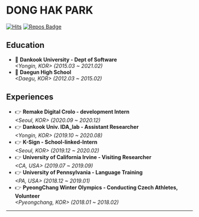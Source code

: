 <div>
  
# DONG HAK PARK

</div>
<div align=left>
  
[![Hits](https://hits.seeyoufarm.com/api/count/incr/badge.svg?url=https%3A%2F%2Fgithub.com%2FDonghakPark)](https://hits.seeyoufarm.com)
[![Repos Badge](https://badges.pufler.dev/repos/DonghakPark)](https://badges.pufler.dev)
<!-- [![Solved.ac 프로필](http://mazassumnida.wtf/api/mini/generate_badge?boj=ehdgkr03)](https://solved.ac/ehdgkr03) !-->
</div>

<!--

<div>
  
  [![DONGHAK's github stats](https://github-readme-stats.vercel.app/api?username=donghakpark)](https://github.com/DonghakPark)
  [![Solved.ac 프로필](http://mazassumnida.wtf/api/v2/generate_badge?boj=ehdgkr03)](https://solved.ac/ehdgkr03)

</div>
[![Donghak's github stats](https://github-readme-stats.vercel.app/api?username=DonghakPark&show_icons=true&theme=vue)](https://github.com/anuraghazra/github-readme-stats)
[![Top Langs](https://github-readme-stats.vercel.app/api/top-langs/?username=DonghakPark&layout=compact)](https://github.com/anuraghazra/github-readme-stats)

-->
<div>
  
  ## Education
  - :school: **Dankook University - Dept of Software**  
     *<Yongin, KOR> (2015.03 ~ 2021.02)*  
  - :school: **Daegun High School**  
     *<Daegu, KOR> (2012.03 ~ 2015.02)*    
</div>

<div>

  ## Experiences
  - &#128073; **Remake Digital Crolo - development Intern**  
     *<Seoul, KOR> (2020.09 ~ 2020.12)*  
  - &#128073; **Dankook Univ. IDA_lab - Assistant Researcher**  
     *<Yongin, KOR> (2019.10 ~ 2020.08)*  
  - &#128073; **K-Sign - School-linked-Intern**  
     *<Seoul, KOR> (2019.12 ~ 2020.02)*  
  - &#128073; **University of California Irvine - Visiting Researcher**  
     *<CA, USA> (2019.07 ~ 2019.09)*  
  - &#128073; **University of Pennsylvania - Language Training**  
     *<PA, USA> (2018.12 ~ 2019.01)*  
  - &#128073; **PyeongChang Winter Olympics - Conducting Czech Athletes, Volunteer**  
     *<Pyeongchang, KOR> (2018.01 ~ 2018.02)*  
  ---
</div>
